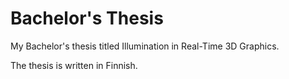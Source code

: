 # Bachelor's Thesis

My Bachelor's thesis titled Illumination in Real-Time 3D Graphics.

The thesis is written in Finnish.
